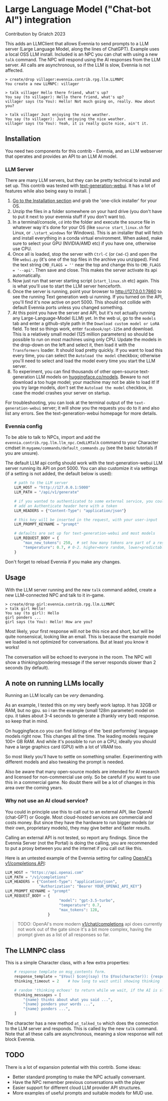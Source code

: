 # Large Language Model ("Chat-bot AI") integration

Contribution by Griatch 2023

This adds an LLMClient that allows Evennia to send prompts to a  LLM server (Large Language Model, along the lines of ChatGPT). Example uses a local OSS LLM install. Included is an NPC you can chat with using a new `talk` command. The NPC will respond using the AI responses from the LLM server. All calls are asynchronous, so if the LLM is slow, Evennia is not affected.

```
> create/drop villager:evennia.contrib.rpg.llm.LLMNPC
You create a new LLMNPC: villager

> talk villager Hello there friend, what's up?
You say (to villager): Hello there friend, what's up?
villager says (to You): Hello! Not much going on, really. How about you?

> talk villager Just enjoying the nice weather.
You say (to villager): Just enjoying the nice weather.
villager says (to You): Yeah, it is really quite nice, ain't it.
```

## Installation

You need two components for this contrib - Evennia, and an LLM webserver that operates and provides an API to an LLM AI model.

### LLM Server

There are many LLM servers, but they can be pretty technical to install and set up. This contrib was tested with [text-generation-webui](https://github.com/oobabooga/text-generation-webui). It has a lot of features while also being easy to install. |

1. [Go to the Installation section](https://github.com/oobabooga/text-generation-webui#installation) and grab the 'one-click installer' for your OS.
2. Unzip the files in a folder somewhere on your hard drive (you don't have to put it next to your evennia stuff if you don't want to).
3. In a terminal/console, `cd` into the folder and execute the source file in whatever way it's done for your OS (like `source start_linux.sh` for Linux, or `.\start_windows` for Windows). This is an installer that will fetch and install everything in a conda virtual environment. When asked, make sure to select your GPU (NVIDIA/AMD etc) if you have one, otherwise use CPU.
4. Once all is loaded, stop the server with `Ctrl-C` (or `Cmd-C`) and open the file `webui.py` (it's one of the top files in the archive you unzipped). Find the text string `CMD_FLAGS = ''` near the top and change this to `CMD_FLAGS = '--api'`. Then save and close. This makes the server activate its api automatically.
4. Now just run that server starting script (`start_linux.sh` etc) again. This is what you'll use to start the LLM server henceforth.
5. Once the server is running, point your browser to http://127.0.0.1:7860 to see the running Text generation web ui running. If you turned on the API, you'll find it's now active on port 5000. This should not collide with default Evennia ports unless you changed something.
6. At this point you have the server and API, but it's not actually running any Large-Language-Model (LLM) yet. In the web ui, go to the `models` tab and enter a github-style path in the `Download custom model or LoRA` field.  To test so things work, enter `facebook/opt-125m` and download. This is a relatively small model (125 million parameters) so should be possible to run on most machines using only CPU. Update the models in the drop-down on the left and select it, then load it with the `Transformers` loader. It should load pretty quickly. If you want to load this every time, you can select the `Autoload the model` checkbox; otherwise you'll need to select and load the model every time you start the LLM server.
7. To experiment, you can find thousands of other open-source text-generation LLM models on [huggingface.co/models](https://huggingface.co/models?pipeline_tag=text-generation&sort=trending). Beware to not download a too huge model; your machine may not be able to load it! If you try large models, _don't_ set the `Autoload the model` checkbox, in case the model crashes your server on startup.

For troubleshooting, you can look at the terminal output of the `text-generation-webui` server; it will show you the requests you do to it and also list any errors. See the text-generation-webui homepage for more details.

### Evennia config

To be able to talk to NPCs, import and add the `evennia.contrib.rpg.llm.llm_npc.CmdLLMTalk` command to your Character cmdset in `mygame/commands/default_commands.py` (see the basic tutorials if you are unsure).

The default LLM api config should work with the text-generation-webui LLM server running its API on port 5000. You can also customize it via settings (if a setting is not added, the default below is used):

```python
    # path to the LLM server
    LLM_HOST = "http://127.0.0.1:5000"
    LLM_PATH = "/api/v1/generate"

    # if you wanted to authenticated to some external service, you could
    # add an Authenticate header here with a token
    LLM_HEADERS = {"Content-Type": "application/json"}

    # this key will be inserted in the request, with your user-input
    LLM_PROMPT_KEYNAME = "prompt"

    # defaults are set up for text-generation-webui and most models
    LLM_REQUEST_BODY = {
        "max_new_tokens": 250,  # set how many tokens are part of a response
        "temperature": 0.7, # 0-2. higher=more random, lower=predictable
    }
```
Don't forget to reload Evennia if you make any changes.


## Usage

With the LLM server running and the new `talk` command added, create a new LLM-connected NPC and talk to it in-game.

    > create/drop girl:evennia.contrib.rpg.llm.LLMNPC
    > talk girl Hello!
    You say (to girl): Hello
    girl ponders ...
    girl says (to You): Hello! How are you?

Most likely, your first response will *not* be this nice and short, but will be quite nonsensical, looking like an email. This is because the example model we loaded is not optimized for conversations. But at least you know it works!

The  conversation will be echoed to everyone in the room. The NPC will show a thinking/pondering message if the server responds slower than 2 seconds (by default). 

## A note on running LLMs locally

Running an LLM locally can be _very_ demanding.

As an example, I tested this on my very beefy work laptop. It has 32GB or RAM, but no gpu. so i ran the example (small 128m parameter) model on cpu. it takes about 3-4 seconds to generate a (frankly very bad) response. so keep that in mind.

On huggingface.co you can find listings of the 'best performing' language models right now. This changes all the time. The leading models require 100+ GB RAM. And while it's possible to run on a CPU, ideally you should have a large graphics card (GPU) with a lot of VRAM too.

So most likely you'll have to settle on something smaller. Experimenting with different models and also tweaking the prompt is needed.

Also be aware that many open-source models are intended for AI research and licensed for non-commercial use only. So be careful if you want to use this in a commercial game. No doubt there will be a lot of changes in this area over the coming years.

### Why not use an AI cloud service?

You could in principle use this to call out to an external API, like OpenAI (chat-GPT) or Google. Most cloud-hosted services are commercial and costs money. But since they have the hardware to run bigger models (or their own, proprietary models), they may give better and faster results.

Calling an external API is not tested, so report any findings. Since the Evennia Server (not the Portal) is doing the calling, you are recommended to put a proxy between you and the internet if you call out like this.

Here is an untested example of the Evennia setting for calling [OpenAI's v1/completions API](https://platform.openai.com/docs/api-reference/completions):

```python 
LLM_HOST = "https://api.openai.com"
LLM_PATH = "/v1/completions"
LLM_HEADERS = {"Content-Type": "application/json", 
               "Authorization": "Bearer YOUR_OPENAI_API_KEY"}
LLM_PROMPT_KEYNAME = "prompt"
LLM_REQUEST_BODY = { 
                        "model": "gpt-3.5-turbo",
                        "temperature": 0.7,
                        "max_tokens": 128,
                   }

```

> TODO: OpenAI's more modern [v1/chat/completions](https://platform.openai.com/docs/api-reference/chat) api does currently not work out of the gate since it's a bit more complex, having the prompt given as a list of all responses so far.

## The LLMNPC class

This is a simple Character class, with a few extra properties:

```python
    # response template on msg_contents form.
    response_template = "$You() $conj(say) (to $You(character)): {response}"
    thinking_timeout = 2    # how long to wait until showing thinking

    # random 'thinking echoes' to return while we wait, if the AI is slow
    thinking_messages = [
        "{name} thinks about what you said ...",
        "{name} ponders your words ...",
        "{name} ponders ...",
    ]
```

The character has a new method `at_talked_to` which does the connection to the LLM server and responds. This is called by the new `talk` command. Note that all these calls are asynchronous, meaning a slow response will not block Evennia.

## TODO 

There is a lot of expansion potential with this contrib. Some ideas: 

- Better standard prompting to make the NPC actually conversant. 
- Have the NPC remember previous conversations with the player 
- Easier support for different cloud LLM provider API structures.
- More examples of useful prompts and suitable models for MUD use.